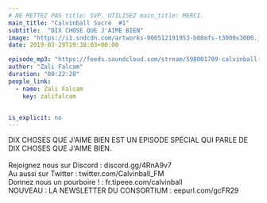 ```yaml
---
# NE METTEZ PAS title: SVP. UTILISEZ main_title: MERCI.
main_title: "Calvinball Sucré  #1"
subtitle:  "DIX CHOSE QUE J'AIME BIEN"
image: "https://i1.sndcdn.com/artworks-000512191953-b08mfs-t3000x3000.jpg"
date: 2019-03-29T19:38:03+00:00

episode_mp3: "https://feeds.soundcloud.com/stream/598001709-calvinball-radio-calvinball-sucre-1-dix-chose-que-jaime-bien.mp3"
author: "Zali Falcam"
duration: "00:22:28"
people_link: 
  - name: Zali Falcam
    key: zalifalcam


is_explicit: no
---
```


<PodcastHeader/>

<!-- ECRIRE LA DESCRIPTION DE L'EPISODE SOUS CETTE LIGNE -->
DIX CHOSES QUE J'AIME BIEN EST UN EPISODE SPÉCIAL QUI PARLE DE DIX CHOSES QUE J'AIME BIEN.<br><br>Rejoignez nous sur Discord : discord.gg/4RnA9v7<br>Au aussi sur Twitter : twitter.com/Calvinball_FM<br>Donnez nous un pourboire ! : fr.tipeee.com/calvinball<br>NOUVEAU : LA NEWSLETTER DU CONSORTIUM : eepurl.com/gcFR29

